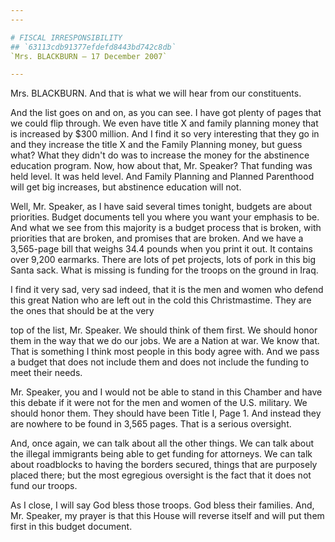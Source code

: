 ```yaml
---
---

# FISCAL IRRESPONSIBILITY
## `63113cdb91377efdefd8443bd742c8db`
`Mrs. BLACKBURN — 17 December 2007`

---
```



Mrs. BLACKBURN. And that is what we will hear from our constituents.

And the list goes on and on, as you can see. I have got plenty of 
pages that we could flip through. We even have title X and family 
planning money that is increased by $300 million. And I find it so very 
interesting that they go in and they increase the title X and the 
Family Planning money, but guess what? What they didn't do was to 
increase the money for the abstinence education program. Now, how about 
that, Mr. Speaker? That funding was held level. It was held level. And 
Family Planning and Planned Parenthood will get big increases, but 
abstinence education will not.

Well, Mr. Speaker, as I have said several times tonight, budgets are 
about priorities. Budget documents tell you where you want your 
emphasis to be. And what we see from this majority is a budget process 
that is broken, with priorities that are broken, and promises that are 
broken. And we have a 3,565-page bill that weighs 34.4 pounds when you 
print it out. It contains over 9,200 earmarks. There are lots of pet 
projects, lots of pork in this big Santa sack. What is missing is 
funding for the troops on the ground in Iraq.

I find it very sad, very sad indeed, that it is the men and women who 
defend this great Nation who are left out in the cold this 
Christmastime. They are the ones that should be at the very


top of the list, Mr. Speaker. We should think of them first. We should 
honor them in the way that we do our jobs. We are a Nation at war. We 
know that. That is something I think most people in this body agree 
with. And we pass a budget that does not include them and does not 
include the funding to meet their needs.

Mr. Speaker, you and I would not be able to stand in this Chamber and 
have this debate if it were not for the men and women of the U.S. 
military. We should honor them. They should have been Title I, Page 1. 
And instead they are nowhere to be found in 3,565 pages. That is a 
serious oversight.

And, once again, we can talk about all the other things. We can talk 
about the illegal immigrants being able to get funding for attorneys. 
We can talk about roadblocks to having the borders secured, things that 
are purposely placed there; but the most egregious oversight is the 
fact that it does not fund our troops.

As I close, I will say God bless those troops. God bless their 
families. And, Mr. Speaker, my prayer is that this House will reverse 
itself and will put them first in this budget document.
